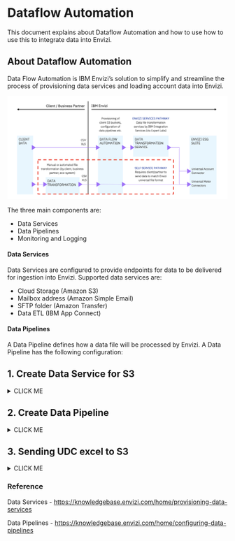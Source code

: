 # Dataflow Automation

This document explains about Dataflow Automation and how to use how to use this to integrate data into Envizi.

## About Dataflow Automation

Data Flow Automation is IBM Envizi’s solution to simplify and streamline the process of provisioning data services and loading account data into Envizi.

<img src="images/image-11.png">

The three main components are:
- Data Services
- Data Pipelines
- Monitoring and Logging

#### Data Services

Data Services are configured to provide endpoints for data to be delivered for ingestion into Envizi. Supported data services are: 
- Cloud Storage (Amazon S3)
- Mailbox address (Amazon Simple Email)
- SFTP folder (Amazon Transfer)
- Data ETL (IBM App Connect)

#### Data Pipelines

A Data Pipeline defines how a data file will be processed by Envizi. A Data Pipeline has the following configuration:


## 1. Create Data Service for S3

<details><summary>CLICK ME</summary>


Need to create a Data Service for S3 bucket.

1. Open the Data Services by clicking  `Admin > Data flow Automation`

<img src="images/img-11.png">

The Data services page is opened.

2. Click on `Add New Service`

<img src="images/img-12.png">

3. Enter the following.

- Type : Amazon S3
- Onwer : Envizi
- Name : Enter any value

4. Click on `Save`

<img src="images/img-13.png">

The Data service is created.

5. Open the Data Services by clicking  `Actions > Manage Connections`

<img src="images/img-14.png">

The `Manage Connections` page of the data service is opened.

<img src="images/img-15.png">

6. Note down the values of the following in a text file
- Bucket 
- Folder
- UserName
- Access Key
- Secret Access Key

</details>

## 2. Create Data Pipeline

<details><summary>CLICK ME</summary>


Need to create Data pipeline to download udc files from S3 bucket and push to Envizi for data ingestion. 

1. Open the Data Pipeline by clicking  `Data pipelines` from the top links.

<img src="images/img-16.png">

The Data pipelines page is displayed.

2. Click on `Add New Pipeline`

<img src="images/img-17.png">

3. Enter the following.

- Name : Enter any value
- Target System : Accounts
- FileName Pattern : Regex pattern need to be given. For Accounts related data the file starts with POC. ex: ^POC.*\.xlsx
- Data Source : Give the S3 data source that we created before
- Data Transformer : None. (No need of any transformation.)

4. Click on `Save`

<img src="images/img-18.png">

The Data pipeline is created.

<img src="images/img-19.png">

</details>

## 3. Sending UDC excel to S3

<details><summary>CLICK ME</summary>

Lets use the sample python script [main.py](./python/main.py) to push the [data.xlsx](./python/data.xlsx) file into S3 now. 


1. Download the `main.py` and `data.xlsx` files into a folder.

2. Update the `Location` column in the `data.xlsx` with the some existing location in your envizi environment.

3. Open the linux/mac terminal window and goto folder where you downloaded the `main.py` file.

4. Instal the `boto3` for python if it is not available in your system.
```
python -m pip install boto3
```

5. Run the below command with your S3 Data service values.
```
export s3_BUCKET_NAME=envizi-client-dataservice-us-prod
export s3_FOLDER_NAME=client_9608cd600af647
export s3_ACCESS_KEY=AKIxxxxxxxxxxxxxxx
export s3_SECRET_KEY=axhHxxxxxxxxxxxxxx

```
6. Run the below command to push the file to S3
```
python main.py
```

you may get the output like this..
```
S3Handler  ...
 ENVIZI_S3_AWS_BUCKET_NAME : envizi-client-dataservice-us-prod
 ENVIZI_S3_AWS_FOLDER_NAME : client_9608cd600af647
output/results-10122023-110535-725742/POC Account Setup and Data Load_G1_20231012-110543.xlsx is uploaded to envizi-client-dataservice-us-prod  : client_9608cd600af647/POC Account Setup and Data Load_G1_20231012-110543.xlsx
2023-10-12 11:05:45,747 - INFO:127.0.0.1 - - [12/Oct/2023 11:05:45] "POST /api/turbo/query HTTP/1.1" 200 -
```

The envizi should have processed your file now.

7. Goto file delivery status screen by Clicking on `File Delivery Status`

You can see the status of your file.

<img src="images/img-20.png">

</details>

### Reference 

Data Services - https://knowledgebase.envizi.com/home/provisioning-data-services 

Data Pipelines - https://knowledgebase.envizi.com/home/configuring-data-pipelines 

